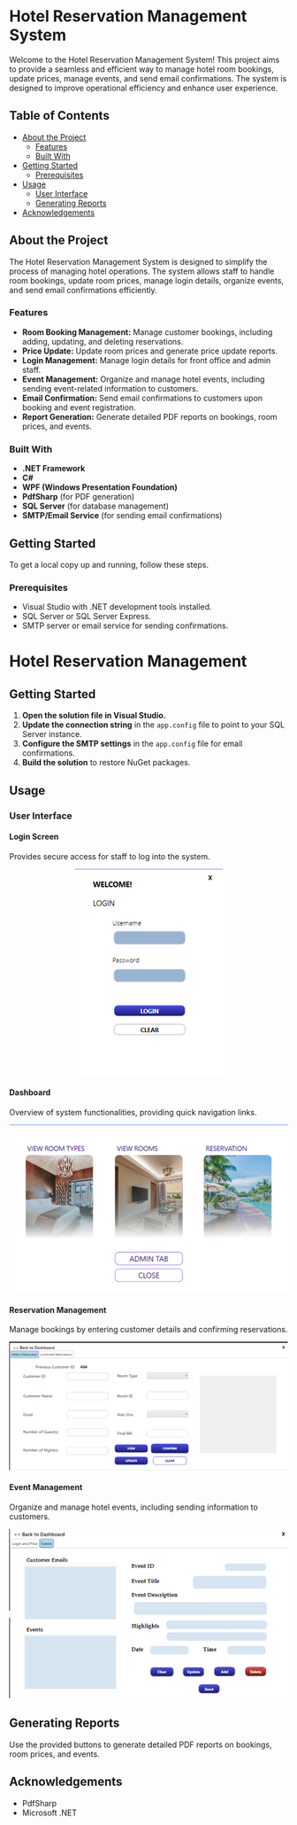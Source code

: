 # Hotel Reservation Management System

Welcome to the Hotel Reservation Management System! This project aims to provide a seamless and efficient way to manage hotel room bookings, update prices, manage events, and send email confirmations. The system is designed to improve operational efficiency and enhance user experience.

## Table of Contents

- [About the Project](#about-the-project)
  - [Features](#features)
  - [Built With](#built-with)
- [Getting Started](#getting-started)
  - [Prerequisites](#prerequisites)
- [Usage](#usage)
  - [User Interface](#user-interface)
  - [Generating Reports](#generating-reports)
- [Acknowledgements](#acknowledgements)

## About the Project

The Hotel Reservation Management System is designed to simplify the process of managing hotel operations. The system allows staff to handle room bookings, update room prices, manage login details, organize events, and send email confirmations efficiently.

### Features

- **Room Booking Management:** Manage customer bookings, including adding, updating, and deleting reservations.
- **Price Update:** Update room prices and generate price update reports.
- **Login Management:** Manage login details for front office and admin staff.
- **Event Management:** Organize and manage hotel events, including sending event-related information to customers.
- **Email Confirmation:** Send email confirmations to customers upon booking and event registration.
- **Report Generation:** Generate detailed PDF reports on bookings, room prices, and events.

### Built With

- **.NET Framework**
- **C#**
- **WPF (Windows Presentation Foundation)**
- **PdfSharp** (for PDF generation)
- **SQL Server** (for database management)
- **SMTP/Email Service** (for sending email confirmations)

## Getting Started

To get a local copy up and running, follow these steps.

### Prerequisites

- Visual Studio with .NET development tools installed.
- SQL Server or SQL Server Express.
- SMTP server or email service for sending confirmations.
# Hotel Reservation Management

## Getting Started

1. **Open the solution file in Visual Studio.**
2. **Update the connection string** in the `app.config` file to point to your SQL Server instance.
3. **Configure the SMTP settings** in the `app.config` file for email confirmations.
4. **Build the solution** to restore NuGet packages.

## Usage

### User Interface

#### Login Screen
Provides secure access for staff to log into the system.

<p align="center">
  <img src="https://raw.githubusercontent.com/Kushanz7/Hotel-Reservation-System/refs/heads/master/HotelReservationSystem/Login.png" alt="Login Screen">
</p>

#### Dashboard
Overview of system functionalities, providing quick navigation links.

<p align="center">
  <img src="https://github.com/Kushanz7/Hotel-Reservation-System/blob/master/HotelReservationSystem/Dashboard.png" alt="Dashboard">
</p>

#### Reservation Management
Manage bookings by entering customer details and confirming reservations.

<p align="center">
  <img src="https://raw.githubusercontent.com/Kushanz7/Hotel-Reservation-System/refs/heads/master/HotelReservationSystem/Revervation.png" alt="Reservation Management">
</p>

#### Event Management
Organize and manage hotel events, including sending information to customers.

<p align="center">
  <img src="https://raw.githubusercontent.com/Kushanz7/Hotel-Reservation-System/refs/heads/master/HotelReservationSystem/Events.png" alt="Event Management">
</p>

## Generating Reports
Use the provided buttons to generate detailed PDF reports on bookings, room prices, and events.

## Acknowledgements
- PdfSharp
- Microsoft .NET
